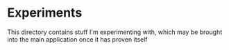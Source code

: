 # Experiments

This directory contains stuff I'm experimenting with, which may be brought into the
main application once it has proven itself